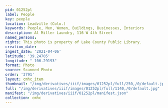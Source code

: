 ```yaml
---
pid: 01252pl
label: People
key: people
location: Leadville (Colo.)
keywords: People, Men, Women, Buildings, Businesses, Interiors
description: Al Miller Laundry, 116 W 4th Street
named_persons: 
rights: This photo is property of Lake County Public Library.
creation_date: 
ingest_date: '2021-04-06'
latitude: '39.24705'
longitude: "-106.29193"
format: Photo
source: Scanned Photo
order: '3791'
layout: cmhc_item
thumbnail: "/img/derivatives/iiif/images/01252pl/full/250,/0/default.jpg"
full: "/img/derivatives/iiif/images/01252pl/full/1140,/0/default.jpg"
manifest: "/img/derivatives/iiif/01252pl/manifest.json"
collection: cmhc
---
```

